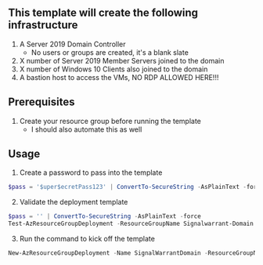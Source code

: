## This template will create the following infrastructure

1. A Server 2019 Domain Controller
   - No users or groups are created, it's a blank slate
2. X number of Server 2019 Member Servers joined to the domain
3. X number of Windows 10 Clients also joined to the domain
4. A bastion host to access the VMs, NO RDP ALLOWED HERE!!!

## Prerequisites

1. Create your resource group before running the template
   - I should also automate this as well 
## Usage

1. Create a password to pass into the template

```Powershell
$pass = '$uper$ecretPass123' | ConvertTo-SecureString -AsPlainText -force
```

2. Validate the deployment template

```Powershell
$pass = '' | ConvertTo-SecureString -AsPlainText -force
Test-AzResourceGroupDeployment -ResourceGroupName Signalwarrant-Domain -TemplateFile '.\ADForest-deploy.json' -adminUsername 'chief' -adminPassword $pass -Verbose
```

3. Run the command to kick off the template

```Powershell
New-AzResourceGroupDeployment -Name SignalWarrantDomain -ResourceGroupName Signalwarrant-Domain -TemplateFile '.\ADForest-deploy.json' -adminUsername 'chief' -adminPassword $pass -Verbose
```